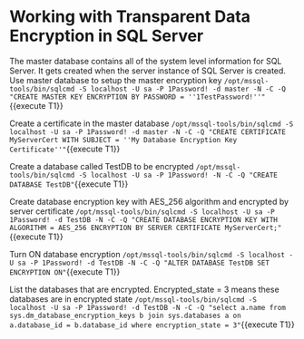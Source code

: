# Working with Transparent Data Encryption in SQL Server

The master database contains all of the system level information for SQL Server. It gets created when the server instance of SQL Server is created. Use master database to setup the master encryption key
`/opt/mssql-tools/bin/sqlcmd -S localhost -U sa -P 1Password! -d master -N -C -Q "CREATE MASTER KEY ENCRYPTION BY PASSWORD = ''1TestPassword!''"`{{execute T1}}

Create a certificate in the master database 
`/opt/mssql-tools/bin/sqlcmd -S localhost -U sa -P 1Password! -d master -N -C -Q "CREATE CERTIFICATE MyServerCert WITH SUBJECT = ''My Database Encryption Key Certificate''"`{{execute T1}}

Create a database called TestDB to be encrypted 
`/opt/mssql-tools/bin/sqlcmd -S localhost -U sa -P 1Password! -N -C -Q "CREATE DATABASE TestDB"`{{execute T1}}

Create database encryption key with AES_256 algorithm and encrypted by server certificate
`/opt/mssql-tools/bin/sqlcmd -S localhost -U sa -P 1Password! -d TestDB -N -C -Q "CREATE DATABASE ENCRYPTION KEY WITH ALGORITHM = AES_256 ENCRYPTION BY SERVER CERTIFICATE MyServerCert;"`{{execute T1}}

Turn ON database encryption
`/opt/mssql-tools/bin/sqlcmd -S localhost -U sa -P 1Password! -d TestDB -N -C -Q "ALTER DATABASE TestDB SET ENCRYPTION ON"`{{execute T1}}

List the databases that are encrypted. Encrypted_state = 3 means these databases are in encrypted state
`/opt/mssql-tools/bin/sqlcmd -S localhost -U sa -P 1Password! -d TestDB -N -C -Q "select a.name from sys.dm_database_encryption_keys b join sys.databases a on a.database_id = b.database_id where encryption_state = 3"`{{execute T1}}
